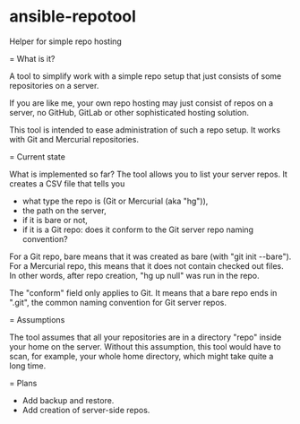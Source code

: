# ansible-repotool
Helper for simple repo hosting

= What is it?

A tool to simplify work with a simple repo setup that just consists of some repositories on a server.

If you are like me, your own repo hosting may just consist of repos on a server, no GitHub, GitLab or other sophisticated hosting solution.

This tool is intended to ease administration of such a repo setup. It works with Git and Mercurial repositories.

= Current state

What is implemented so far? The tool allows you to list your server repos. It creates a CSV file that tells you

* what type the repo is (Git or Mercurial (aka "hg")),
* the path on the server,
* if it is bare or not,
* if it is a Git repo: does it conform to the Git server repo naming convention?

For a Git repo, bare means that it was created as bare (with "git init --bare"). 
For a Mercurial repo, this means that it does not contain checked out files. In other words, after repo creation, "hg up null" was run in the repo.

The "conform" field only applies to Git. It means that a bare repo ends in ".git", the common naming convention for Git server repos.

= Assumptions

The tool assumes that all your repositories are in a directory "repo" inside your home on the server. Without this assumption, this tool would have to scan, for example, your whole home directory, which might take quite a long time.

= Plans

* Add backup and restore.
* Add creation of server-side repos.
